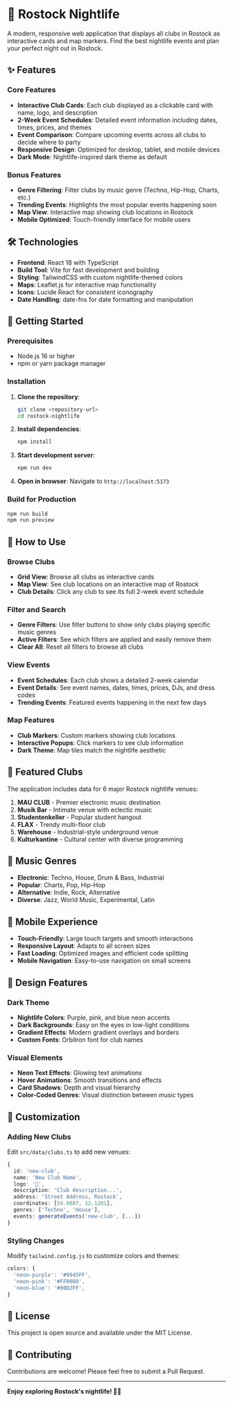 # 🌃 Rostock Nightlife

A modern, responsive web application that displays all clubs in Rostock as interactive cards and map markers. Find the best nightlife events and plan your perfect night out in Rostock.

## ✨ Features

### Core Features
- **Interactive Club Cards**: Each club displayed as a clickable card with name, logo, and description
- **2-Week Event Schedules**: Detailed event information including dates, times, prices, and themes
- **Event Comparison**: Compare upcoming events across all clubs to decide where to party
- **Responsive Design**: Optimized for desktop, tablet, and mobile devices
- **Dark Mode**: Nightlife-inspired dark theme as default

### Bonus Features
- **Genre Filtering**: Filter clubs by music genre (Techno, Hip-Hop, Charts, etc.)
- **Trending Events**: Highlights the most popular events happening soon
- **Map View**: Interactive map showing club locations in Rostock
- **Mobile Optimized**: Touch-friendly interface for mobile users

## 🛠️ Technologies

- **Frontend**: React 18 with TypeScript
- **Build Tool**: Vite for fast development and building
- **Styling**: TailwindCSS with custom nightlife-themed colors
- **Maps**: Leaflet.js for interactive map functionality
- **Icons**: Lucide React for consistent iconography
- **Date Handling**: date-fns for date formatting and manipulation

## 🚀 Getting Started

### Prerequisites
- Node.js 16 or higher
- npm or yarn package manager

### Installation

1. **Clone the repository**:
   ```bash
   git clone <repository-url>
   cd rostock-nightlife
   ```

2. **Install dependencies**:
   ```bash
   npm install
   ```

3. **Start development server**:
   ```bash
   npm run dev
   ```

4. **Open in browser**:
   Navigate to `http://localhost:5173`

### Build for Production

```bash
npm run build
npm run preview
```

## 🎯 How to Use

### Browse Clubs
- **Grid View**: Browse all clubs as interactive cards
- **Map View**: See club locations on an interactive map of Rostock
- **Club Details**: Click any club to see its full 2-week event schedule

### Filter and Search
- **Genre Filters**: Use filter buttons to show only clubs playing specific music genres
- **Active Filters**: See which filters are applied and easily remove them
- **Clear All**: Reset all filters to browse all clubs

### View Events
- **Event Schedules**: Each club shows a detailed 2-week calendar
- **Event Details**: See event names, dates, times, prices, DJs, and dress codes
- **Trending Events**: Featured events happening in the next few days

### Map Features
- **Club Markers**: Custom markers showing club locations
- **Interactive Popups**: Click markers to see club information
- **Dark Theme**: Map tiles match the nightlife aesthetic

## 🏢 Featured Clubs

The application includes data for 6 major Rostock nightlife venues:

1. **MAU CLUB** - Premier electronic music destination
2. **Musik Bar** - Intimate venue with eclectic music
3. **Studentenkeller** - Popular student hangout
4. **FLAX** - Trendy multi-floor club
5. **Warehouse** - Industrial-style underground venue
6. **Kulturkantine** - Cultural center with diverse programming

## 🎵 Music Genres

- **Electronic**: Techno, House, Drum & Bass, Industrial
- **Popular**: Charts, Pop, Hip-Hop
- **Alternative**: Indie, Rock, Alternative
- **Diverse**: Jazz, World Music, Experimental, Latin

## 📱 Mobile Experience

- **Touch-Friendly**: Large touch targets and smooth interactions
- **Responsive Layout**: Adapts to all screen sizes
- **Fast Loading**: Optimized images and efficient code splitting
- **Mobile Navigation**: Easy-to-use navigation on small screens

## 🎨 Design Features

### Dark Theme
- **Nightlife Colors**: Purple, pink, and blue neon accents
- **Dark Backgrounds**: Easy on the eyes in low-light conditions
- **Gradient Effects**: Modern gradient overlays and borders
- **Custom Fonts**: Orbitron font for club names

### Visual Elements
- **Neon Text Effects**: Glowing text animations
- **Hover Animations**: Smooth transitions and effects
- **Card Shadows**: Depth and visual hierarchy
- **Color-Coded Genres**: Visual distinction between music types

## 🔧 Customization

### Adding New Clubs
Edit `src/data/clubs.ts` to add new venues:

```typescript
{
  id: 'new-club',
  name: 'New Club Name',
  logo: '🎪',
  description: 'Club description...',
  address: 'Street Address, Rostock',
  coordinates: [54.0887, 12.1281],
  genres: ['Techno', 'House'],
  events: generateEvents('new-club', [...])
}
```

### Styling Changes
Modify `tailwind.config.js` to customize colors and themes:

```javascript
colors: {
  'neon-purple': '#9945FF',
  'neon-pink': '#FF0080',
  'neon-blue': '#00D2FF',
}
```

## 📄 License

This project is open source and available under the MIT License.

## 🤝 Contributing

Contributions are welcome! Please feel free to submit a Pull Request.

---

**Enjoy exploring Rostock's nightlife! 🍻🎵**

